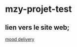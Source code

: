 # mzy-projet-test

## lien vers le site web;

[mood delivery](https://feihachim.github.io/mzy-projet-test/)
